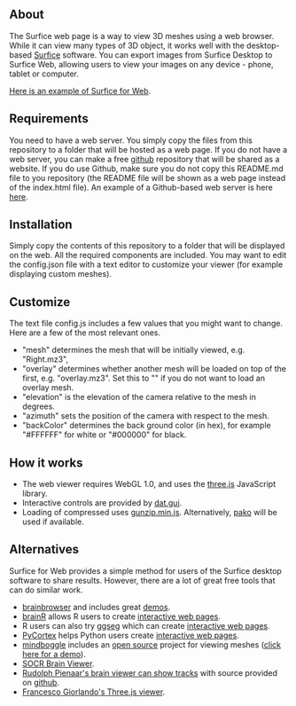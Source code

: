 ## About

The Surfice web page is a way to view 3D meshes using a web browser. While it can view many types of 3D object, it works well with the desktop-based [Surfice](https://www.nitrc.org/projects/surfice/) software. You can export images from Surfice Desktop to Surfice Web, allowing users to view your images on any device - phone, tablet or computer.

[Here is an example of Surfice for Web](https://neurolabusc.github.io/).

## Requirements

You need to have a web server. You simply copy the files from this repository to a folder that will be hosted as a web page. If you do not have a web server, you can make a free [github](https://www.khanacademy.org/computing/computer-programming/html-css/web-development-tools/a/hosting-your-website-on-github) repository that will be shared as a website. If you do use Github, make sure you do not copy this README.md file to you repository (the README file will be shown as a web page instead of the index.html file). An example of a Github-based web server is here [here](https://neurolabusc.github.io/).

## Installation

Simply copy the contents of this repository to a folder that will be displayed on the web. All the required components are included. You may want to edit the config.json file with a text editor to customize your viewer (for example displaying custom meshes).

## Customize

The text file config.js includes a few values that you might want to change. Here are a few of the most relevant ones.

 - "mesh" determines the mesh that will be initially viewed, e.g. "Right.mz3",
 - "overlay" determines whether another mesh will be loaded on top of the first, e.g. "overlay.mz3". Set this to "" if you do not want to load an overlay mesh.
 - "elevation" is the elevation of the camera relative to the mesh in degrees.
 - "azimuth" sets the position of the camera with respect to the mesh.
 - "backColor" determines the back ground color (in hex), for example "#FFFFFF" for white or  "#000000" for black.

## How it works

 - The web viewer requires WebGL 1.0, and uses the [three.js](https://threejs.org/) JavaScript library.
 - Interactive controls are provided by [dat.gui](https://github.com/dataarts/dat.gui).
 - Loading of compressed uses [gunzip.min.js](https://github.com/imaya/zlib.js). Alternatively, [pako](https://github.com/nodeca/pako) will be used if available.


## Alternatives

Surfice for Web provides a simple method for users of the Surfice desktop software to share results. However, there are a lot of great free tools that can do similar work.

 - [brainbrowser](https://github.com/aces/brainbrowser) and includes great [demos](https://brainbrowser.cbrain.mcgill.ca/#demos).
 - [brainR](https://www.ncbi.nlm.nih.gov/pmc/articles/PMC4911196/) allows R users to create [interactive web pages](http://bit.ly/1kEJH6q).
 - R users can also try [ggseg](https://github.com/LCBC-UiO/ggseg) which can create [interactive web pages](https://lcbc-uio.github.io/ggseg/articles/ggseg3d.html).
 - [PyCortex](https://www.frontiersin.org/articles/10.3389/fninf.2015.00023/full) helps Python users create [interactive web pages](http://www.gallantlab.org/pycortex/retinotopy_demo/).
 - [mindboggle](https://journals.plos.org/ploscompbiol/article?id=10.1371/journal.pcbi.1005350) includes an [open source](https://github.com/binarybottle/roygbiv) project for viewing meshes ([click here for a demo](http://roygbiv.mindboggle.info/roygbiv/web/index.html)).
 - [SOCR Brain Viewer](http://socr.umich.edu/HTML5/BrainViewer/).
 - [Rudolph Pienaar's brain viewer can show tracks](http://www.nmr.mgh.harvard.edu/~rudolph/webgl/brain_viewer/brain_viewer.html) with source provided on [github](https://github.com/danginsburg/webgl-brain-viewer).
 - [Francesco Giorlando's Three.js viewer](https://f.giorlando.org/2014/09/displaying-fmri-images-in-3d-on-the-web-using-three.js/).